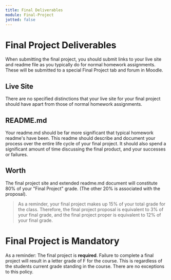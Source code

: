 ```yaml
---
title: Final Deliverables
module: Final-Project
jotted: false
---
```


# Final Project Deliverables

When submitting the final project, you should submit links to your live site and readme file as you typically do for normal homework assignments. These will be submitted to a special Final Project tab and forum in Moodle.

## Live Site

There are no specified distinctions that your live site for your final project should have apart from those of normal homework assignments.

## README.md

Your readme.md should be far more significant that typical homework readme's have been. This readme should describe and document your process over the entire life cycle of your final project. It should also spend a significant amount of time discussing the final product, and your successes or failures.

## Worth

The final project site and extended readme.md document will constitute 80% of your "Final Project" grade. (The other 20% is associated with the proposal).

> As a reminder, your final project makes up 15% of your total grade for the class. Therefore, the final project proposal is equivalent to 3% of your final grade, and the final project proper is equivalent to 12% of your final grade.

# Final Project is Mandatory

As a reminder: The final project is **required**. Failure to complete a final project will result in a letter grade of F for the course. This is regardless of the students current grade standing in the course. There are no exceptions to this policy.
